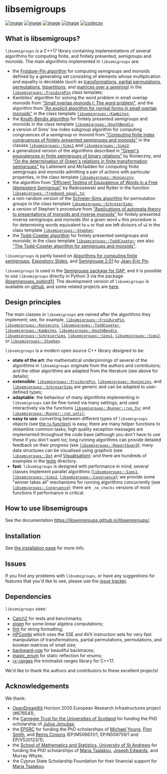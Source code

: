 <!--
Distributed under the terms of the GPL license version 3.

The full license is in the file LICENSE, distributed with this
software.
-->

# libsemigroups

[![image](https://img.shields.io/conda/dn/conda-forge/libsemigroups)](https://github.com/conda-forge/libsemigroups-feedstock)
[![image](https://zenodo.org/badge/DOI/10.5281/zenodo.1437752.svg)](https://doi.org/10.5281/zenodo.1437752)
[![image](https://anaconda.org/conda-forge/libsemigroups/badges/license.svg)](https://anaconda.org/conda-forge/libsemigroups)
[![image](https://anaconda.org/conda-forge/libsemigroups/badges/platforms.svg)](https://anaconda.org/conda-forge/libsemigroups)
[![codecov](https://codecov.io/gh/libsemigroups/libsemigroups/graph/badge.svg?token=lLBnFR6mq5)](https://codecov.io/gh/libsemigroups/libsemigroups)

## What is libsemigroups?

`libsemigroups` is a C++17 library containing implementations of several
algorithms for computing finite, and finitely presented, semigroups and
monoids. The main algorithms implemented in `libsemigroups` are:

- the [Froidure-Pin algorithm][] for computing semigroups and monoids defined
  by a generating set consisting of elements whose multiplication and equality is
  decidable (such as [transformations, partial permutations, permutations][],
  [bipartitions][], and [matrices over a semiring][]) in the
  [`libsemigroups::FroidurePin`][] class template;
- Kambites' algorithm for solving the word problem in small overlap monoids
  from ["Small overlap monoids I: The word problem"][], and the algorithm from
  ["An explicit algorithm for normal forms in small overlap monoids"][] in the
  class template [`libsemigroups::Kambites`][];
- the [Knuth-Bendix algorithm] for finitely presented semigroups and monoids
  in the class template [`libsemigroups::KnuthBendix`][];
- a version of Sims' low index subgroup algorithm for computing congruences of a
  semigroup or monoid from
  ["Computing finite index congruences of finitely presented semigroups and monoids"][]
  in the classes [`libsemigroups::Sims1`][] and [`libsemigroups::Sims2`][];
- a generalized version of the algorithms described in
  ["Green's equivalences in finite semigroups of binary relations"][] by
  Konieczny, and
  ["On the determination of Green's relations in finite transformation semigroups"][]
  by Lallement and Mcfadden for computing finite semigroups and monoids
  admitting a pair of actions with particular properties, in the class template
  [`libsemigroups::Konieczny`][];
- the algorithm from ["Efficient Testing of Equivalence of Words in a Free Idempotent Semigroup"][]
  by Radoszewski and Rytter in the function [`libsemigroups::freeband_equal_to`][];
- a non-random version of the [Schreier-Sims algorithm][]
  for permutation groups in the class template [`libsemigroups::SchreierSims`][];
- a version of Stephen's procedure from
  ["Applications of automata theory to presentations of monoids and inverse monoids"][]
  for finitely presented inverse semigroups and monoids (for a given word `w` this
  procedure is for determining words equivalent to `w` or that are
  left divisors of `w`) in the class template [`libsemigroups::Stephen`][];
- the [Todd-Coxeter algorithm][] for finitely presented semigroups and monoids;
  in the class template [`libsemigroups::ToddCoxeter`][]; see also
  ["The Todd–Coxeter algorithm for semigroups and monoids"][].

`libsemigroups` is partly based on
[Algorithms for computing finite semigroups][Froidure-Pin algorithm],
[Expository Slides][], and [Semigroupe 2.01][] by [Jean-Eric Pin][].

[Froidure-Pin algorithm]: https://www.irif.fr/~jep/PDF/Rio.pdf
["Small overlap monoids I: The word problem"]: https://doi.org/10.1016/j.jalgebra.2008.09.038
["An explicit algorithm for normal forms in small overlap monoids"]: https://doi.org/10.1016/j.jalgebra.2023.04.019
[Knuth-Bendix algorithm]: https://en.wikipedia.org/wiki/Knuth%E2%80%93Bendix_completion_algorithm
["Computing finite index congruences of finitely presented semigroups and monoids"]: https://arxiv.org/abs/2302.06295
["Green's equivalences in finite semigroups of binary relations"]: https://link.springer.com/article/10.1007/BF02573672
["On the determination of Green's relations in finite transformation semigroups"]: https://www.sciencedirect.com/science/article/pii/S0747717108800570
["Efficient Testing of Equivalence of Words in a Free Idempotent Semigroup"]: https://link.springer.com/chapter/10.1007/978-3-642-11266-9_55
["Applications of automata theory to presentations of monoids and inverse monoids"]: https://digitalcommons.unl.edu/dissertations/AAI8803771/
[Todd-Coxeter algorithm]: https://en.wikipedia.org/wiki/Todd%E2%80%93Coxeter_algorithm
["The Todd–Coxeter algorithm for semigroups and monoids"]: https://doi.org/10.1007/s00233-024-10431-z
[Schreier-Sims algorithm]: https://en.wikipedia.org/wiki/Schreier%E2%80%93Sims_algorithm
[Expository Slides]: https://www.irif.fr/~jep/PDF/Exposes/StAndrews.pdf
[Semigroupe 2.01]: https://www.irif.fr/~jep/Logiciels/Semigroupe2.0/semigroupe2.html
[Jean-Eric Pin]: https://www.irif.fr/~jep/

`libsemigroups` is used in the [Semigroups package for
GAP](https://semigroups.github.io/Semigroups), and it
is possible to use `libsemigroups` directly in Python 3 via the package
[libsemigroups_pybind11](https://libsemigroups.github.io/libsemigroups_pybind11/).
The development version of `libsemigroups` is available on
[github](https://github.com/libsemigroups/libsemigroups), and some
related projects are [here](https://github.com/libsemigroups).

## Design principles

The main classes in `libsemigroups` are named after the algorithms they
implement; see, for example, [`libsemigroups::FroidurePin`][],
[`libsemigroups::Konieczny`][], [`libsemigroups::ToddCoxeter`][],
[`libsemigroups::Kambites`][], [`libsemigroups::KnuthBendix`][],
[`libsemigroups::SchreierSims`][], [`libsemigroups::Sims1`][], [`libsemigroups::Sims2`][],
or [`libsemigroups::Stephen`][].

`libsemigroups` is a modern open source C++ library designed to be:

- **state of the art**: the mathematical underpinnings of several of the
  algorithms in `libsemigroups` originate from the authors and contributors; and the
  other algorithms are adapted from the literature (see above for details);
- **extensible**: [`libsemigroups::FroidurePin`][], [`libsemigroups::Konieczny`][], and
  [`libsemigroups::SchreierSims`][] are generic and can be adapted to user-defined
  types;
- **adaptable**: the behaviour of many algorithms implementing in `libsemigroups`
  can be fine-tuned via many settings, and used interactively via the functions
  [`libsemigroups::Runner::run_for`][] and [`libsemigroups::Runner::run_until`][];
- **easy to use**: converting between different types of `libsemigroups`
  objects (see [the `to` function][]) is easy; there are many
  helper functions to streamline common tasks; high quality exception messages
  are implemented throughout the code base (although you don't have to use these
  if you don't want to); long running algorithms can provide detailed feedback on
  their progress (see [`libsemigroups::ReportGuard`][]); many data structures can be
  visualised using graphviz (see [`libsemigroups::Dot`][] and
  [Visualisation][]);
  and there are hundreds of examples in the [tests][] directory.
- **fast**: `libsemigroups` is designed with performance in mind; several
  classes implement parallel algorithms ([`libsemigroups::Sims1`][],
  [`libsemigroups::Sims2`][], [`libsemigroups::Congruence`][]);
  we provide some "winner takes all" mechanisms for running algorithms
  concurrently (see [`libsemigroups::Congruence`][]); there are
  `_no_checks` versions of most functions if performance is critical.

## How to use libsemigroups

See the documentation <https://libsemigroups.github.io/libsemigroups/>.

## Installation

See [the installation page](docs/install.md) for more info.

## Issues

If you find any problems with `libsemigroups`, or have any suggestions
for features that you'd like to see, please use the [issue
tracker](https://github.com/libsemigroups/libsemigroups/issues).

## Dependencies

`libsemigroups` uses:

- [Catch2](https://github.com/catchorg/Catch2) for tests and benchmarks;
- [eigen](http://eigen.tuxfamily.org/) for some linear algebra computations;
- [fmt](https://github.com/fmtlib/fmt) for string formatting;
- [HPCombi](https://github.com/libsemigroups/HPCombi) which uses the SSE and AVX
  instruction sets for very fast manipulation of transformations, partial
  permutations, permutations, and boolean matrices of small size;
- [backward-cpp](https://github.com/bombela/backward-cpp) for beautiful
  backtraces;
- [magic_enum](https://github.com/Neargye/magic_enum) for static reflection for
  enums;
- [rx-ranges](https://github.com/simonask/rx-ranges) the minimalist ranges
  library for C++17.

We'd like to thank the authors and contributors to these excellent projects!

## Acknowledgements

We thank:

- [OpenDreamKit](https://opendreamkit.org/) Horizon 2020 European Research
  Infrastructures project (#676541);
- the [Carnegie Trust for the Universities of Scotland][] for funding the PhD scholarship of
  [Julius Jonušas][];
- the [EPSRC](https://epsrc.ukri.org/) for funding the PhD scholarships of
  [Michael Young][], [Finn Smith][], and [Reinis Cirpons][] (EP/M506631/1,
  EP/N509759/1 and EP/V520123/1);
- the [School of Mathematics and Statistics, University of St Andrews][] for
  funding the PhD scholarships of [Maria Tsalakou][], [Joseph Edwards][], and
  Murray Whyte;
- the Cyprus State Scholarship Foundation for their financial support for
  [Maria Tsalakou][].

[Finn Smith]: https://flsmith.github.io
[Joseph Edwards]: https://github.com/Joseph-Edwards
[Julius Jonušas]: http://julius.jonusas.work/
[Maria Tsalakou]: https://mariatsalakou.github.io/
[Michael Young]: https://mtorpey.github.io/
[Reinis Cirpons]: https://reinisc.id.lv
[Carnegie Trust for the Universities of Scotland]: https://www.carnegie-trust.org/
[School of Mathematics and Statistics, University of St Andrews]: https://www.st-andrews.ac.uk/mathematics-statistics/
[Visualisation]: https://libsemigroups.github.io/libsemigroups/group__dot__group.html
[`libsemigroups::Congruence`]: https://libsemigroups.github.io/libsemigroups/group__congruence__class__group.html
[`libsemigroups::FroidurePin`]: https://libsemigroups.github.io/libsemigroups/classlibsemigroups_1_1_froidure_pin.html
[`libsemigroups::Kambites`]: https://libsemigroups.github.io/libsemigroups/group__kambites__class__group.html
[`libsemigroups::KnuthBendix`]: https://libsemigroups.github.io/libsemigroups/group__knuth__bendix__class__group.html
[`libsemigroups::Konieczny`]: https://libsemigroups.github.io/libsemigroups/group__konieczny__group.html
[`libsemigroups::SchreierSims`]: https://libsemigroups.github.io/libsemigroups/group__schreier__sims__group.html
[`libsemigroups::Sims1`]: https://libsemigroups.github.io/libsemigroups/classlibsemigroups_1_1_sims1.html
[`libsemigroups::Sims2`]: https://libsemigroups.github.io/libsemigroups/classlibsemigroups_1_1_sims2.html
[`libsemigroups::Stephen`]: https://libsemigroups.github.io/libsemigroups/group__stephen__group.html
[`libsemigroups::ToddCoxeter`]: https://libsemigroups.github.io/libsemigroups/group__todd__coxeter__class__group.html
[`libsemigroups::freeband_equal_to`]: https://libsemigroups.github.io/libsemigroups/group__freeband__group.html
[bipartitions]: https://libsemigroups.github.io/libsemigroups/group__bipart__group.html
[matrices over a semiring]: https://libsemigroups.github.io/libsemigroups/group__matrix__group.html
[tests]: https://github.com/libsemigroups/libsemigroups/tree/main/tests
[the `to` function]: https://libsemigroups.github.io/libsemigroups/group__to__group.html
[transformations, partial permutations, permutations]: https://libsemigroups.github.io/libsemigroups/group__transf__group.html
[`libsemigroups::ReportGuard`]: https://libsemigroups.github.io/libsemigroups/structlibsemigroups_1_1_report_guard.html
[`libsemigroups::Dot`]: https://libsemigroups.github.io/libsemigroups/classlibsemigroups_1_1_dot.html
[`libsemigroups::Runner::run_for`]: https://libsemigroups.github.io/libsemigroups/classlibsemigroups_1_1_runner.html
[`libsemigroups::Runner::run_until`]: https://libsemigroups.github.io/libsemigroups/classlibsemigroups_1_1_runner.html
